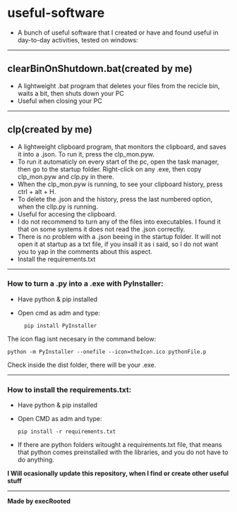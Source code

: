 # useful-software

 - A bunch of useful software that I created or have and found useful in day-to-day activities, tested on windows:
------
## clearBinOnShutdown.bat(created by me)

- A lightweight .bat program that deletes your files from the recicle bin, waits a bit, then shuts down your PC
- Useful when closing your PC

---

## clp(created by me)

- A lightweight clipboard program, that monitors the clipboard, and saves it into a .json. To run it, press the clp_mon.pyw.
- To run it automaticly on every start of the pc, open the task manager, then go to the startup folder. Right-click on any .exe, then copy clp_mon.pyw and clp.py in there.
- When the clp_mon.pyw is running, to see your clipboard history, press ctrl + alt + H.
- To delete the .json and the history, press the last numbered option, when the cllp.py is running. 
- Useful for accesing the clipboard.
- I do not recommend to turn any of the files into executables. I found it that on some systems it does not read the .json correctly.
- There is no problem with a .json beeing in the startup folder. It will not open it at startup as a txt file, if you insall it as i said, so I do not want you to yap in the comments about this aspect.
- Install the requirements.txt
------

### How to turn a .py into a .exe with PyInstaller:
- Have python & pip installed
- Open cmd as adm and type:

  
		pip install PyInstaller

The icon flag isnt necesary in the command below: 


	python -m PyInstaller --onefile --icon=theIcon.ico pythonFile.p


Check inside the dist folder, there will be your .exe.

------

### How to install the requirements.txt:
  - Have python & pip installed
  - Open CMD as adm and type:

        pip install -r requirements.txt

* If there are python folders witought a requirements.txt file, that means that python comes preinstalled with the libraries, and you do not have to do anything.

**I Will ocasionally update this repository, when I find or create other useful stuff**

------

**Made by execRooted**
